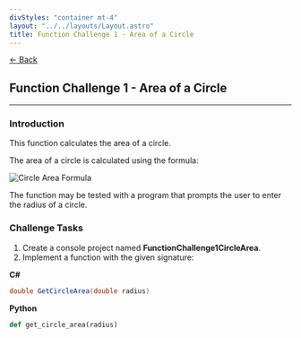 ```yaml
---
divStyles: "container mt-4"
layout: "../../layouts/Layout.astro"
title: Function Challenge 1 - Area of a Circle
---
```


[← Back](/code-challenges/)

## Function Challenge 1 - Area of a Circle

---

### Introduction

This function calculates the area of a circle.

The area of a circle is calculated using the formula:

![Circle Area Formula](/courses/code-challenges/circle-area-formula.png)

The function may be tested with a program that prompts the user to enter the radius of a circle.

### Challenge Tasks

1. Create a console project named **FunctionChallenge1CircleArea**.
2. Implement a function with the given signature:

**C#**
```cs
double GetCircleArea(double radius)
```

**Python**
```python
def get_circle_area(radius)
```

